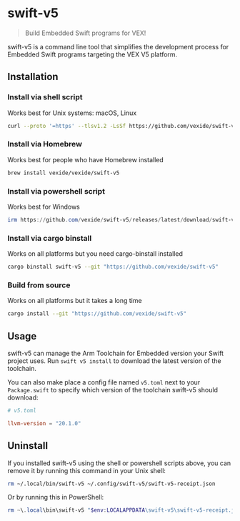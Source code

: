 # swift-v5

> Build Embedded Swift programs for VEX!

swift-v5 is a command line tool that simplifies the development process for Embedded Swift programs targeting the VEX V5 platform.

## Installation

### Install via shell script

Works best for Unix systems: macOS, Linux

```sh
curl --proto '=https' --tlsv1.2 -LsSf https://github.com/vexide/swift-v5/releases/latest/download/swift-v5-installer.sh | sh
```

### Install via Homebrew

Works best for people who have Homebrew installed

```sh
brew install vexide/vexide/swift-v5
```

### Install via powershell script

Works best for Windows

```powershell
irm https://github.com/vexide/swift-v5/releases/latest/download/swift-v5-installer.ps1 | iex
```

### Install via cargo binstall

Works on all platforms but you need cargo-binstall installed

```sh
cargo binstall swift-v5 --git "https://github.com/vexide/swift-v5"
```

### Build from source

Works on all platforms but it takes a long time

```sh
cargo install --git "https://github.com/vexide/swift-v5"
```

## Usage

swift-v5 can manage the Arm Toolchain for Embedded version your Swift project uses.
Run `swift v5 install` to download the latest version of the toolchain.

You can also make place a config file named `v5.toml` next to your `Package.swift`
to specify which version of the toolchain swift-v5 should download:

```toml
# v5.toml

llvm-version = "20.1.0"
```

## Uninstall

If you installed swift-v5 using the shell or powershell scripts above, you can remove it by running this command in your Unix shell:

```sh
rm ~/.local/bin/swift-v5 ~/.config/swift-v5/swift-v5-receipt.json
```

Or by running this in PowerShell:

```powershell
rm ~\.local\bin\swift-v5 "$env:LOCALAPPDATA\swift-v5\swift-v5-receipt.json"
```
